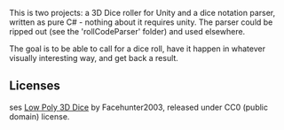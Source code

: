 This is two projects: a 3D Dice roller for Unity and a dice notation parser, written as pure C# - nothing about it requires unity. The parser could be ripped out (see the 'rollCodeParser' folder) and used elsewhere.

The goal is to be able to call for a dice roll, have it happen in whatever visually interesting way, and get back a result.

## Licenses
ses [Low Poly 3D Dice](https://opengameart.org/content/low-poly-3d-dice) by Facehunter2003, released under CC0 (public domain) license.
